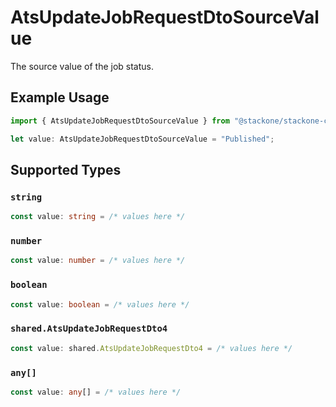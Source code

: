 # AtsUpdateJobRequestDtoSourceValue

The source value of the job status.

## Example Usage

```typescript
import { AtsUpdateJobRequestDtoSourceValue } from "@stackone/stackone-client-ts/sdk/models/shared";

let value: AtsUpdateJobRequestDtoSourceValue = "Published";
```

## Supported Types

### `string`

```typescript
const value: string = /* values here */
```

### `number`

```typescript
const value: number = /* values here */
```

### `boolean`

```typescript
const value: boolean = /* values here */
```

### `shared.AtsUpdateJobRequestDto4`

```typescript
const value: shared.AtsUpdateJobRequestDto4 = /* values here */
```

### `any[]`

```typescript
const value: any[] = /* values here */
```

